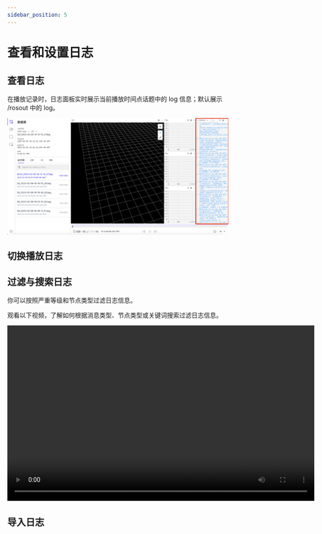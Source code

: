 ```yaml
---
sidebar_position: 5
---
```


# 查看和设置日志

## 查看日志

在播放记录时，日志面板实时展示当前播放时间点话题中的 log 信息；默认展示 /rosout 中的 log。

![manage-visualization-panel-1](../img/viz-manage-visualization-panel-1.png)

## 切换播放日志

## 过滤与搜索日志

你可以按照严重等级和节点类型过滤日志信息。

观看以下视频，了解如何根据消息类型、节点类型或关键词搜索过滤日志信息。

<video src="https://coscene-artifacts-prod.oss-cn-hangzhou.aliyuncs.com/docs/4-recipes/viz/log-filter.mp4" controls="controls" width="700" height="400"></video>

## 导入日志
